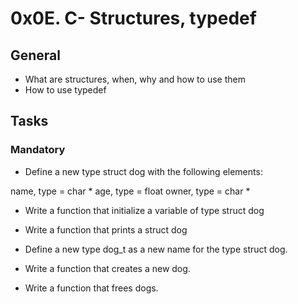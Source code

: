 # 0x0E. C- Structures, typedef

## General
* What are structures, when, why and how to use them
* How to use typedef

## Tasks
### Mandatory
* Define a new type struct dog with the following elements:

name, type = char *
age, type = float
owner, type = char *

* Write a function that initialize a variable of type struct dog

* Write a function that prints a struct dog

* Define a new type dog_t as a new name for the type struct dog.

* Write a function that creates a new dog.

* Write a function that frees dogs.
